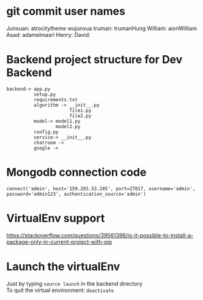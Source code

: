 # git commit user names
Junxuan: atrocitytheme wujunxua
truman: trumanHung
William: aionWilliam
Asad: adamelmasri
Henry: 
David: 
# Backend project structure for Dev Backend
```
backend-> app.py
          setup.py
          requirements.txt
          algorithm -> __init__.py
                       file1.py
                       file2.py
          model-> model1.py
                  model2.py
          config.py
          service-> __init__.py
          chatroom ->
          google ->
```
# Mongodb connection code
```
connect('admin', host='159.203.53.245', port=27017, username='admin', password='admin123', authentication_source='admin')
```

# VirtualEnv support
https://stackoverflow.com/questions/39561398/is-it-possible-to-install-a-package-only-in-current-project-with-pip

# Launch the virtualEnv
Just by typing `source launch` in the backend directory  
To quit the virtual environment: `deactivate`